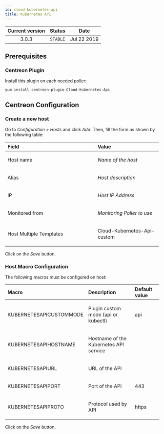 ```yaml
---
id: cloud-kubernetes-api
title: Kubernetes API
---
```


| Current version | Status | Date |
| :-: | :-: | :-: |
| 3.0.3 | `STABLE` | Jul 22 2019 |

## Prerequisites
### Centreon Plugin
Install this plugin on each needed poller:

    yum install centreon-plugin-Cloud-Kubernetes-Api

## Centreon Configuration
### Create a new host
Go to *Configuration &gt; Hosts* and click *Add*. Then, fill the form as
shown by the following table:

<table>
<colgroup>
<col width="58%" />
<col width="41%" />
</colgroup>
<thead>
<tr class="header">
<th align="left">Field</th>
<th align="left">Value</th>
</tr>
</thead>
<tbody>
<tr class="odd">
<td align="left"><p>Host name</p></td>
<td align="left"><p><em>Name of the host</em></p></td>
</tr>
<tr class="even">
<td align="left"><p>Alias</p></td>
<td align="left"><p><em>Host description</em></p></td>
</tr>
<tr class="odd">
<td align="left"><p>IP</p></td>
<td align="left"><p><em>Host IP Address</em></p></td>
</tr>
<tr class="even">
<td align="left"><p>Monitored from</p></td>
<td align="left"><p><em>Monitoring Poller to use</em></p></td>
</tr>
<tr class="odd">
<td align="left"><p>Host Multiple Templates</p></td>
<td align="left"><p>Cloud-Kubernetes-Api-custom</p></td>
</tr>
</tbody>
</table>

Click on the *Save* button.

### Host Macro Configuration
The following macros must be configured on host:

<table>
<colgroup>
<col width="23%" />
<col width="53%" />
<col width="24%" />
</colgroup>
<thead>
<tr class="header">
<th align="left">Macro</th>
<th align="left">Description</th>
<th align="left">Default value</th>
</tr>
</thead>
<tbody>

<tr class="even">
<td align="left"><p>KUBERNETESAPICUSTOMMODE</p></td>
<td align="left"><p>Plugin custom mode (api or kubectl)</p></td>
<td align="left"><p>api</p></td>
</tr>
<tr class="odd">
<td align="left"><p>KUBERNETESAPIHOSTNAME</p></td>
<td align="left"><p>Hostname of the Kubernetes API service</p></td>
<td align="left"><p></p></td>
</tr>
<tr class="even">
<td align="left"><p>KUBERNETESAPIURL</p></td>
<td align="left"><p>URL of the API</p></td>
<td align="left"><p></p></td>
</tr>
<tr class="odd">
<td align="left"><p>KUBERNETESAPIPORT</p></td>
<td align="left"><p>Port of the API</p></td>
<td align="left"><p>443</p></td>
</tr>
<tr class="even">
<td align="left"><p>KUBERNETESAPIPROTO</p></td>
<td align="left"><p>Protocol used by API</p></td>
<td align="left"><p>https</p></td>
</tr>
</tbody>
</table>

Click on the *Save* button.

